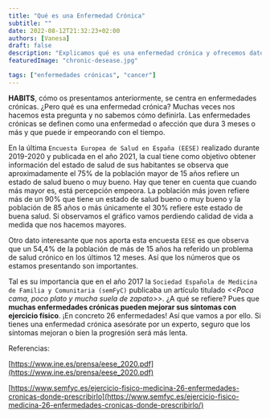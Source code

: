 ```yaml
---
title: "Qué es una Enfermedad Crónica"
subtitle: ""
date: 2022-08-12T21:32:23+02:00
authors: [Vanesa]
draft: false
description: "Explicamos qué es una enfermedad crónica y ofrecemos datos de la Sociedad Española de Medicina"
featuredImage: "chronic-desease.jpg"

tags: ["enfermedades crónicas", "cancer"]
---
```


**HABITS**, cómo os presentamos anteriormente, se centra en enfermedades crónicas. ¿Pero qué es una enfermedad crónica? Muchas veces nos hacemos esta pregunta y no sabemos cómo definirla. Las enfermedades crónicas se definen como una enfermedad o afección que dura 3 meses o más y que puede ir empeorando con el tiempo.

En la última `Encuesta Europea de Salud en España (EESE)` realizado durante 2019-2020 y publicada en el año 2021, la cual tiene como objetivo obtener información del estado de salud de sus habitantes se observa que aproximadamente el 75% de la población mayor de 15 años refiere un estado de salud bueno o muy bueno. Hay que tener en cuenta que cuando más mayor es, está percepción empeora. La población más joven refiere más de un 90% que tiene un estado de salud bueno o muy bueno y la población de 85 años o más únicamente el 30% refiere este estado de buena salud. Si observamos el gráfico vamos perdiendo calidad de vida a medida que nos hacemos mayores.

Otro dato interesante que nos aporta esta encuesta `EESE` es que observa que un 54,4% de la población de más de 15 años ha referido un problema de salud crónico en los últimos 12 meses. Así que los números que os estamos presentando son importantes.

Tal es su importancia que en el año 2017 la `Sociedad Española de Medicina de Familia y Comunitaria (semFyC)` publicaba un artículo titulado _<<Poca cama, poco plato y mucha suela de zapato>>_. ¿A qué se refiere? Pues que **muchas enfermedades crónicas pueden mejorar sus síntomas con ejercicio físico**. ¡En concreto 26 enfermedades! Así que vamos a por ello. Si tienes una enfermedad crónica asesórate por un experto, seguro que los síntomas mejoran o bien la progresión será más lenta.


Referencias:

[https://www.ine.es/prensa/eese_2020.pdf](https://www.ine.es/prensa/eese_2020.pdf)

[https://www.semfyc.es/ejercicio-fisico-medicina-26-enfermedades-cronicas-donde-prescribirlo](https://www.semfyc.es/ejercicio-fisico-medicina-26-enfermedades-cronicas-donde-prescribirlo/)


